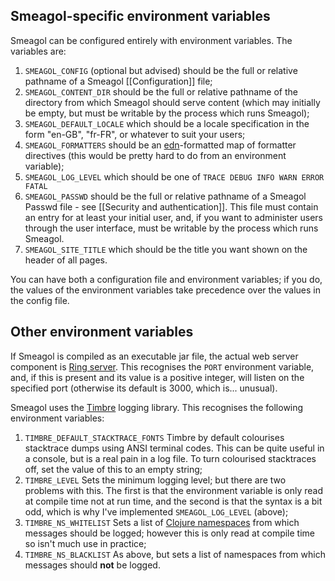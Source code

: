 ## Smeagol-specific environment variables
Smeagol can be configured entirely with environment variables. The variables are:

1. `SMEAGOL_CONFIG` (optional but advised) should be the full or relative pathname of a Smeagol [[Configuration]] file;
2. `SMEAGOL_CONTENT_DIR` should be the full or relative pathname of the directory from which Smeagol should serve content (which may initially be empty, but must be writable by the process which runs Smeagol);
3. `SMEAGOL_DEFAULT_LOCALE` which should be a locale specification in the form "en-GB", "fr-FR", or whatever to suit your users;
4. `SMEAGOL_FORMATTERS` should be an [edn](https://github.com/edn-format/edn)-formatted map of formatter directives (this would be pretty hard to do from an environment variable);
5. `SMEAGOL_LOG_LEVEL` which should be one of `TRACE DEBUG INFO WARN ERROR FATAL`
6. `SMEAGOL_PASSWD` should be the full or relative pathname of a Smeagol Passwd file - see [[Security and authentication]]. This file must contain an entry for at least your initial user, and, if you want to administer users through the user interface, must be writable by the process which runs Smeagol.
7. `SMEAGOL_SITE_TITLE` which should be the title you want shown on the header of all pages.

You can have both a configuration file and environment variables; if you do, the values of the environment variables take precedence over the values in the config file.

## Other environment variables

If Smeagol is compiled as an executable jar file, the actual web server component is [Ring server](https://github.com/weavejester/ring-server). This recognises the `PORT` environment variable, and, if this is present and its value is a positive integer, will listen on the specified port (otherwise its default is 3000, which is... unusual).

Smeagol uses the [Timbre](https://github.com/ptaoussanis/timbre) logging library. This recognises the following environment variables:

1. `TIMBRE_DEFAULT_STACKTRACE_FONTS` Timbre by default colourises stacktrace dumps using ANSI terminal codes. This can be quite useful in a console, but is a real pain in a log file. To turn colourised stacktraces off, set the value of this to an empty string;
2. `TIMBRE_LEVEL` Sets the minimum logging level; but there are two problems with this. The first is that the environment variable is only read at compile time not at run time, and the second is that the syntax is a bit odd, which is why I've implemented `SMEAGOL_LOG_LEVEL` (above);
3. `TIMBRE_NS_WHITELIST` Sets a list of [Clojure namespaces](https://clojure.org/reference/namespaces) from which messages should be logged; however this is only read at compile time so isn't much use in practice;
4. `TIMBRE_NS_BLACKLIST` As above, but sets a list of namespaces from which messages should **not** be logged.